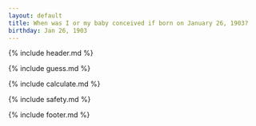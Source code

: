 ```yaml
---
layout: default
title: When was I or my baby conceived if born on January 26, 1903?
birthday: Jan 26, 1903
---
```


{% include header.md %}

{% include guess.md %}

{% include calculate.md %}

{% include safety.md %}

{% include footer.md %}



